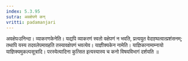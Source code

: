 ```yaml
---
index: 5.3.95
sutra: अवक्षेपणे कन्
vritti: padamanjari
---
```


 अवक्षेपःउनिन्दा। व्याकरणकेनेति। यद्यपि व्याकरणं स्वतो वक्षेपणं न भवति, प्रत्ययुत वेदाह्घत्वात्प्रशंसनम्; तथापि यस्य तदवलेपमावहति तस्यावक्षेपणं भवत्येव। याज्ञीक्यकेन नामेति। याज्ञिकानामाम्नायो याज्ञिक्यमुकल्पसूत्रादि। परस्येत्यादिना कुत्सित इत्यस्यास्य च कनो विषयविभागं दर्शयति ॥
